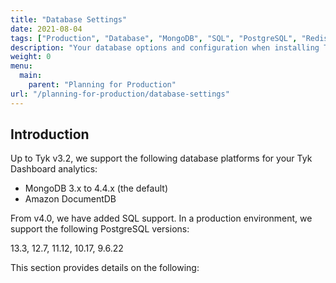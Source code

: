 ```yaml
---
title: "Database Settings"
date: 2021-08-04
tags: ["Production", "Database", "MongoDB", "SQL", "PostgreSQL", "Redis"]
description: "Your database options and configuration when installing Tyk in a production environment"
weight: 0
menu:
  main:
    parent: "Planning for Production"
url: "/planning-for-production/database-settings"
---
```


## Introduction

Up to Tyk v3.2, we support the following database platforms for your Tyk Dashboard analytics:

* MongoDB 3.x to 4.4.x (the default)
* Amazon DocumentDB 

From v4.0, we have added SQL support. In a production environment, we support the following PostgreSQL versions:

13.3, 12.7, 11.12, 10.17, 9.6.22

This section provides details on the following:


